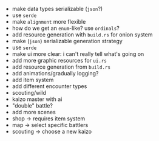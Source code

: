  - make data types serializable (`json`?)
  - use `serde`
 - make `alignment` more flexible
  - how do we get an `enum`-like? use `ordinals`?
 - add resource generation with `build.rs` for onion system
 - make (`json`) serializable generation strategy
  - use `serde`
 - make ui more clear: i can't really tell what's going on
  - add more graphic resources for `ui.rs`
  - add resource generation from `build.rs`
  - add animations/gradually logging?
 - add item system
 - add different encounter types
  - scouting/wild
  - kaizo master with ai
  - "double" battle?
 - add more scenes
  - shop -> requires item system
  - map -> select specific battlers
  - scouting -> choose a new kaizo
